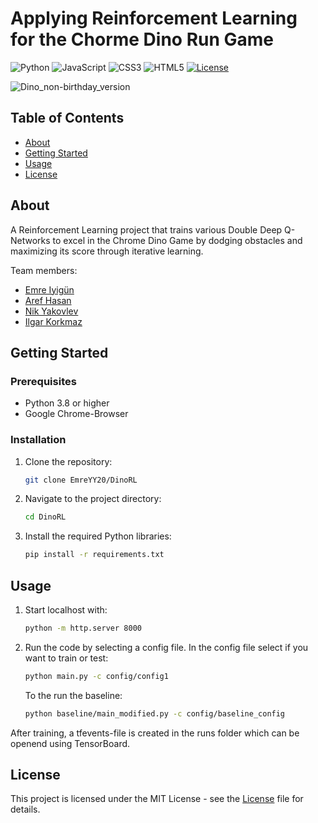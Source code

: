 # Applying Reinforcement Learning for the Chorme Dino Run Game

![Python](https://img.shields.io/badge/python-3670A0?style=for-the-badge&logo=python&logoColor=ffdd54)
![JavaScript](https://img.shields.io/badge/javascript-%23323330.svg?style=for-the-badge&logo=javascript&logoColor=%23F7DF1E)
![CSS3](https://img.shields.io/badge/css3-%231572B6.svg?style=for-the-badge&logo=css3&logoColor=white)
![HTML5](https://img.shields.io/badge/html5-%23E34F26.svg?style=for-the-badge&logo=html5&logoColor=white)
[![License](https://img.shields.io/badge/license-MIT-blue.svg)](LICENSE)

![Dino_non-birthday_version](https://github.com/EmreYY20/DinoRL/assets/120115560/9609942f-1c2a-403f-a98d-7f987b34fb54)


## Table of Contents

- [About](#about)
- [Getting Started](#getting-started)
- [Usage](#usage)
- [License](#license)

## About

A Reinforcement Learning project that trains various Double Deep Q-Networks to excel in the Chrome Dino Game by dodging obstacles and maximizing its score through iterative learning.

Team members:
- [Emre Iyigün](https://github.com/EmreYY20) 
- [Aref Hasan](https://github.com/aref-hasan) 
- [Nik Yakovlev](https://github.com/nikyak10)
- [Ilgar Korkmaz](https://github.com/ilgark)

## Getting Started

### Prerequisites

- Python 3.8 or higher
- Google Chrome-Browser
  
### Installation

1. Clone the repository:

   ```bash
   git clone EmreYY20/DinoRL

2. Navigate to the project directory:
   ```bash
   cd DinoRL

3. Install the required Python libraries:
   ```bash
   pip install -r requirements.txt

## Usage

1. Start localhost with:

   ```bash
   python -m http.server 8000
   ```

2. Run the code by selecting a config file. In the config file select if you want to train or test:

   ```bash
   python main.py -c config/config1
   ```

   To the run the baseline:
   ```bash
   python baseline/main_modified.py -c config/baseline_config
   ```
After training, a tfevents-file is created in the runs folder which can be openend using TensorBoard.
   

## License
This project is licensed under the MIT License - see the [License](LICENSE) file for details. 
